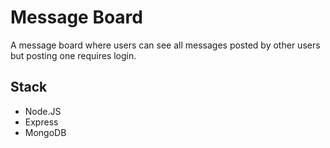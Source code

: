 # Message Board

A message board where users can see all messages posted by other users but posting one requires login.

## Stack

-   Node.JS
-   Express
-   MongoDB

